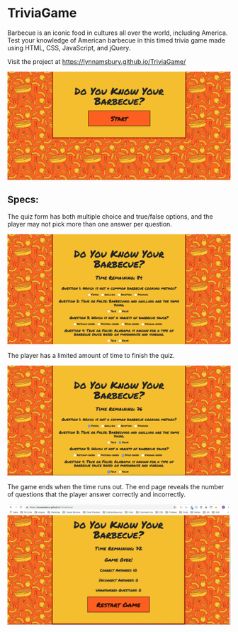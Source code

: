 # TriviaGame

Barbecue is an iconic food in cultures all over the world, including America. Test your knowledge of American barbecue in this timed trivia game made using HTML, CSS, JavaScript, and jQuery.

Visit the project at https://lynnamsbury.github.io/TriviaGame/

![start page](assets/images/start_page.png)

## Specs:

The quiz form has both multiple choice and true/false options, and the player may not pick more than one answer per question.

![quiz page](assets/images/quiz_page_blank.png)

The player has a limited amount of time to finish the quiz.

![start page](assets/images/quiz_page_filled_out.png)

The game ends when the time runs out. The end page reveals the number of questions that the player answer correctly and incorrectly.

![start page](assets/images/end_page.png)